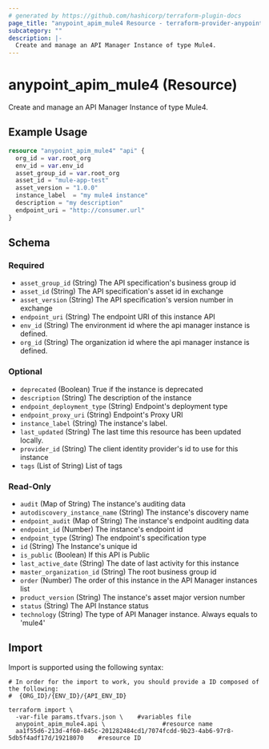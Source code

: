 ```yaml
---
# generated by https://github.com/hashicorp/terraform-plugin-docs
page_title: "anypoint_apim_mule4 Resource - terraform-provider-anypoint"
subcategory: ""
description: |-
  Create and manage an API Manager Instance of type Mule4.
---
```


# anypoint_apim_mule4 (Resource)

Create and manage an API Manager Instance of type Mule4.

## Example Usage

```terraform
resource "anypoint_apim_mule4" "api" {
  org_id = var.root_org
  env_id = var.env_id
  asset_group_id = var.root_org
  asset_id = "mule-app-test"
  asset_version = "1.0.0"
  instance_label  = "my mule4 instance"
  description = "my description"
  endpoint_uri = "http://consumer.url"
}
```

<!-- schema generated by tfplugindocs -->
## Schema

### Required

- `asset_group_id` (String) The API specification's business group id
- `asset_id` (String) The API specification's asset id in exchange
- `asset_version` (String) The API specification's version number in exchange
- `endpoint_uri` (String) The endpoint URI of this instance API
- `env_id` (String) The environment id where the api manager instance is defined.
- `org_id` (String) The organization id where the api manager instance is defined.

### Optional

- `deprecated` (Boolean) True if the instance is deprecated
- `description` (String) The description of the instance
- `endpoint_deployment_type` (String) Endpoint's deployment type
- `endpoint_proxy_uri` (String) Endpoint's Proxy URI
- `instance_label` (String) The instance's label.
- `last_updated` (String) The last time this resource has been updated locally.
- `provider_id` (String) The client identity provider's id to use for this instance
- `tags` (List of String) List of tags

### Read-Only

- `audit` (Map of String) The instance's auditing data
- `autodiscovery_instance_name` (String) The instance's discovery name
- `endpoint_audit` (Map of String) The instance's endpoint auditing data
- `endpoint_id` (Number) The instance's endpoint id
- `endpoint_type` (String) The endpoint's specification type
- `id` (String) The Instance's unique id
- `is_public` (Boolean) If this API is Public
- `last_active_date` (String) The date of last activity for this instance
- `master_organization_id` (String) The root business group id
- `order` (Number) The order of this instance in the API Manager instances list
- `product_version` (String) The instance's asset major version number
- `status` (String) The API Instance status
- `technology` (String) The type of API Manager instance. Always equals to 'mule4'

## Import

Import is supported using the following syntax:

```shell
# In order for the import to work, you should provide a ID composed of the following:
#  {ORG_ID}/{ENV_ID}/{API_ENV_ID}

terraform import \
  -var-file params.tfvars.json \    #variables file
  anypoint_apim_mule4.api \                #resource name
  aa1f55d6-213d-4f60-845c-201282484cd1/7074fcdd-9b23-4ab6-97r8-5db5f4adf17d/19218070    #resource ID
```
